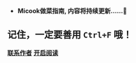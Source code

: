 
- **Micook做菜指南, 内容将持续更新……:100:**

## 记住，一定要善用 `Ctrl+F` 哦！

[**联系作者**](https://gitee.com/codeslive/)
[**开启阅读**](README.md)
